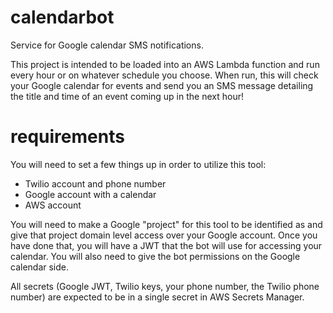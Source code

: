 # calendarbot
Service for Google calendar SMS notifications.

This project is intended to be loaded into an AWS Lambda function and run every hour or on whatever schedule you choose. When run, this will check your Google calendar for events and send you an SMS message detailing the title and time of an event coming up in the next hour!

# requirements
You will need to set a few things up in order to utilize this tool:
* Twilio account and phone number
* Google account with a calendar
* AWS account

You will need to make a Google "project" for this tool to be identified as and give that project domain level access over your Google account. Once you have done that, you will have a JWT that the bot will use for accessing your calendar. You will also need to give the bot permissions on the Google calendar side.

All secrets (Google JWT, Twilio keys, your phone number, the Twilio phone number) are expected to be in a single secret in AWS Secrets Manager.
